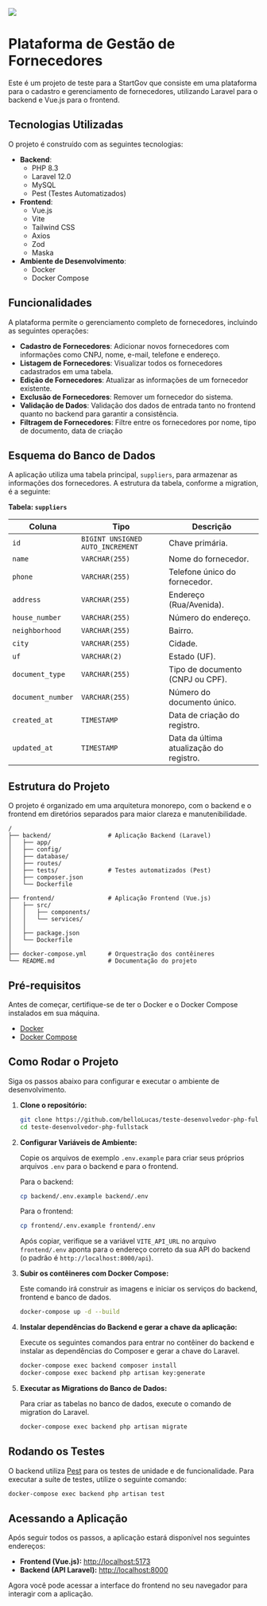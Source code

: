 [![](https://startgov.com.br/wp-content/uploads/2023/11/LOGO_VETOR.png)](https://www.startgov.com.br)

# Plataforma de Gestão de Fornecedores

Este é um projeto de teste para a StartGov que consiste em uma plataforma para o cadastro e gerenciamento de fornecedores, utilizando Laravel para o backend e Vue.js para o frontend.

## Tecnologias Utilizadas

O projeto é construído com as seguintes tecnologias:

- **Backend**:
  - PHP 8.3
  - Laravel 12.0
  - MySQL
  - Pest (Testes Automatizados)
- **Frontend**:
  - Vue.js
  - Vite
  - Tailwind CSS
  - Axios
  - Zod
  - Maska
- **Ambiente de Desenvolvimento**:
  - Docker
  - Docker Compose

## Funcionalidades

A plataforma permite o gerenciamento completo de fornecedores, incluindo as seguintes operações:

- **Cadastro de Fornecedores**: Adicionar novos fornecedores com informações como CNPJ, nome, e-mail, telefone e endereço.
- **Listagem de Fornecedores**: Visualizar todos os fornecedores cadastrados em uma tabela.
- **Edição de Fornecedores**: Atualizar as informações de um fornecedor existente.
- **Exclusão de Fornecedores**: Remover um fornecedor do sistema.
- **Validação de Dados**: Validação dos dados de entrada tanto no frontend quanto no backend para garantir a consistência.
- **Filtragem de Fornecedores**: Filtre entre os fornecedores por nome, tipo de documento, data de criação

## Esquema do Banco de Dados

A aplicação utiliza uma tabela principal, `suppliers`, para armazenar as informações dos fornecedores. A estrutura da tabela, conforme a migration, é a seguinte:

**Tabela: `suppliers`**

| Coluna            | Tipo                      | Descrição                               |
|-------------------|---------------------------|-----------------------------------------|
| `id`              | `BIGINT UNSIGNED AUTO_INCREMENT` | Chave primária.                         |
| `name`            | `VARCHAR(255)`            | Nome do fornecedor.                     |
| `phone`           | `VARCHAR(255)`            | Telefone único do fornecedor.           |
| `address`         | `VARCHAR(255)`            | Endereço (Rua/Avenida).                 |
| `house_number`    | `VARCHAR(255)`            | Número do endereço.                     |
| `neighborhood`    | `VARCHAR(255)`            | Bairro.                                 |
| `city`            | `VARCHAR(255)`            | Cidade.                                 |
| `uf`              | `VARCHAR(2)`              | Estado (UF).                            |
| `document_type`   | `VARCHAR(255)`            | Tipo de documento (CNPJ ou CPF).        |
| `document_number` | `VARCHAR(255)`            | Número do documento único.              |
| `created_at`      | `TIMESTAMP`               | Data de criação do registro.            |
| `updated_at`      | `TIMESTAMP`               | Data da última atualização do registro. |

## Estrutura do Projeto

O projeto é organizado em uma arquitetura monorepo, com o backend e o frontend em diretórios separados para maior clareza e manutenibilidade.

```
/
├── backend/                # Aplicação Backend (Laravel)
│   ├── app/
│   ├── config/
│   ├── database/
│   ├── routes/
│   ├── tests/              # Testes automatizados (Pest)
│   ├── composer.json
│   └── Dockerfile
│
├── frontend/               # Aplicação Frontend (Vue.js)
│   ├── src/
│   │   ├── components/
│   │   └── services/
│   │
│   ├── package.json
│   └── Dockerfile
│
├── docker-compose.yml      # Orquestração dos contêineres
└── README.md               # Documentação do projeto
```

## Pré-requisitos

Antes de começar, certifique-se de ter o Docker e o Docker Compose instalados em sua máquina.

- [Docker](https://docs.docker.com/get-docker/)
- [Docker Compose](https://docs.docker.com/compose/install/)

## Como Rodar o Projeto

Siga os passos abaixo para configurar e executar o ambiente de desenvolvimento.

1.  **Clone o repositório:**

    ```sh
    git clone https://github.com/belloLucas/teste-desenvolvedor-php-fullstack.git
    cd teste-desenvolvedor-php-fullstack
    ```

2.  **Configurar Variáveis de Ambiente:**

    Copie os arquivos de exemplo `.env.example` para criar seus próprios arquivos `.env` para o backend e para o frontend.

    Para o backend:
    ```sh
    cp backend/.env.example backend/.env
    ```

    Para o frontend:
    ```sh
    cp frontend/.env.example frontend/.env
    ```
    Após copiar, verifique se a variável `VITE_API_URL` no arquivo `frontend/.env` aponta para o endereço correto da sua API do backend (o padrão é `http://localhost:8000/api`).

3.  **Subir os contêineres com Docker Compose:**

    Este comando irá construir as imagens e iniciar os serviços do backend, frontend e banco de dados.

    ```sh
    docker-compose up -d --build
    ```

4.  **Instalar dependências do Backend e gerar a chave da aplicação:**

    Execute os seguintes comandos para entrar no contêiner do backend e instalar as dependências do Composer e gerar a chave do Laravel.

    ```sh
    docker-compose exec backend composer install
    docker-compose exec backend php artisan key:generate
    ```

5.  **Executar as Migrations do Banco de Dados:**

    Para criar as tabelas no banco de dados, execute o comando de migration do Laravel.

    ```sh
    docker-compose exec backend php artisan migrate
    ```

## Rodando os Testes

O backend utiliza [Pest](https://pestphp.com/) para os testes de unidade e de funcionalidade. Para executar a suíte de testes, utilize o seguinte comando:

```sh
docker-compose exec backend php artisan test
```

## Acessando a Aplicação

Após seguir todos os passos, a aplicação estará disponível nos seguintes endereços:

- **Frontend (Vue.js):** [http://localhost:5173](http://localhost:5173)
- **Backend (API Laravel):** [http://localhost:8000](http://localhost:8000)

Agora você pode acessar a interface do frontend no seu navegador para interagir com a aplicação.
